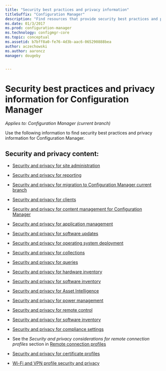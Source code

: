 ```yaml
---
title: "Security best practices and privacy information"
titleSuffix: "Configuration Manager"
description: "Find resources that provide security best practices and privacy information for Configuration Manager."
ms.date: 01/3/2017
ms.prod: configuration-manager
ms.technology: configmgr-core
ms.topic: conceptual
ms.assetid: b7bff8a0-fe76-4d3b-aac6-065290888bea
author: aczechowski
ms.author: aaroncz
manager: dougeby


---
```

# Security best practices and privacy information for Configuration Manager

*Applies to: Configuration Manager (current branch)*

Use the following information to find security best practices and privacy information for Configuration Manager.  

## Security and privacy content:  

-   [Security and privacy for site administration](../../../core/plan-design/hierarchy/security-and-privacy-for-site-administration.md)  

-   [Security and privacy for reporting](../../../core/servers/manage/planning-for-reporting.md#security-and-privacy)  

-   [Security and privacy for migration to Configuration Manager current branch](../../../core/migration/security-and-privacy-for-migration.md)  

-   [Security and privacy for clients](../../../core/clients/deploy/plan/security-and-privacy-for-clients.md)  

-   [Security and privacy for content management for Configuration Manager](../../../core/plan-design/hierarchy/security-and-privacy-for-content-management.md)  

-   [Security and privacy for application management](../../../apps/plan-design/security-and-privacy-for-application-management.md)  

-   [Security and privacy for software updates](../../../sum/plan-design/security-and-privacy-for-software-updates.md)  

-   [Security and privacy for operating system deployment](../../../osd/plan-design/security-and-privacy-for-operating-system-deployment.md)  

-   [Security and privacy for collections](../../../core/clients/manage/collections/security-and-privacy-for-collections.md)  

-   [Security and privacy for queries](../../../core/servers/manage/security-and-privacy-for-queries.md)  

-   [Security and privacy for hardware inventory](../../../core/clients/manage/inventory/security-and-privacy-for-hardware-inventory.md)  

-   [Security and privacy for software inventory](../../../core/clients/manage/inventory/security-and-privacy-for-software-inventory.md)  

-   [Security and privacy for Asset Intelligence](../../../core/clients/manage/asset-intelligence/security-and-privacy-for-asset-intelligence.md)  

-   [Security and privacy for power management](../../../core/clients/manage/power/security-and-privacy-for-power-management.md)  

-   [Security and privacy for remote control](../../../core/clients/manage/remote-control/security-and-privacy-for-remote-control.md)  

-   [Security and privacy for software inventory](../../../core/clients/manage/inventory/security-and-privacy-for-software-inventory.md)  

-   [Security and privacy for compliance settings](../../../compliance/plan-design/security-and-privacy-for-compliance-settings.md)  

-   See the *Security and privacy considerations for remote connection profiles* section in [Remote connection profiles](../../../compliance/deploy-use/create-remote-connection-profiles.md)  

-   [Security and privacy for certificate profiles](../../../protect/plan-design/security-and-privacy-for-certificate-profiles.md)  

-   [Wi-Fi and VPN profile security and privacy](../../../protect/plan-design/security-and-privacy-for-wifi-vpn-profiles.md)  
